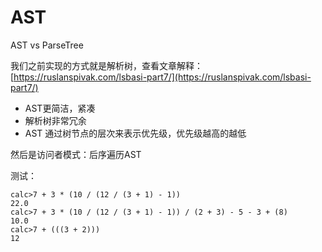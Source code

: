 
# AST

AST vs ParseTree

我们之前实现的方式就是解析树，查看文章解释：[https://ruslanspivak.com/lsbasi-part7/](https://ruslanspivak.com/lsbasi-part7/)

* AST更简洁，紧凑
* 解析树非常冗余
* AST 通过树节点的层次来表示优先级，优先级越高的越低

然后是访问者模式：后序遍历AST

测试：
```shell script
calc>7 + 3 * (10 / (12 / (3 + 1) - 1))
22.0
calc>7 + 3 * (10 / (12 / (3 + 1) - 1)) / (2 + 3) - 5 - 3 + (8)
10.0
calc>7 + (((3 + 2)))
12
```

